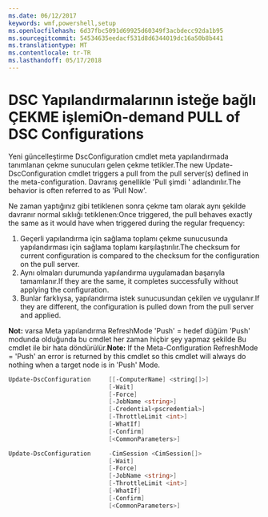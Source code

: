 ```yaml
---
ms.date: 06/12/2017
keywords: wmf,powershell,setup
ms.openlocfilehash: 6d37fbc5091d69925d60349f3acbdecc92da1b95
ms.sourcegitcommit: 54534635eedacf531d8d6344019dc16a50b8b441
ms.translationtype: MT
ms.contentlocale: tr-TR
ms.lasthandoff: 05/17/2018
---
```

# <a name="on-demand-pull-of-dsc-configurations"></a><span data-ttu-id="c3c69-102">DSC Yapılandırmalarının isteğe bağlı ÇEKME işlemi</span><span class="sxs-lookup"><span data-stu-id="c3c69-102">On-demand PULL of DSC Configurations</span></span>

<span data-ttu-id="c3c69-103">Yeni güncelleştirme DscConfiguration cmdlet meta yapılandırmada tanımlanan çekme sunucuları gelen çekme tetikler.</span><span class="sxs-lookup"><span data-stu-id="c3c69-103">The new Update-DscConfiguration cmdlet triggers a pull from the pull server(s) defined in the meta-configuration.</span></span> <span data-ttu-id="c3c69-104">Davranış genellikle 'Pull şimdi ' adlandırılır.</span><span class="sxs-lookup"><span data-stu-id="c3c69-104">The behavior is often referred to as 'Pull Now'.</span></span>


<span data-ttu-id="c3c69-105">Ne zaman yaptığınız gibi tetiklenen sonra çekme tam olarak aynı şekilde davranır normal sıklıığı tetiklenen:</span><span class="sxs-lookup"><span data-stu-id="c3c69-105">Once triggered, the pull behaves exactly the same as it would have when triggered during the regular frequency:</span></span>

1. <span data-ttu-id="c3c69-106">Geçerli yapılandırma için sağlama toplamı çekme sunucusunda yapılandırması için sağlama toplamı karşılaştırılır.</span><span class="sxs-lookup"><span data-stu-id="c3c69-106">The checksum for current configuration is compared to the checksum for the configuration on the pull server.</span></span>
2. <span data-ttu-id="c3c69-107">Aynı olmaları durumunda yapılandırma uygulamadan başarıyla tamamlanır.</span><span class="sxs-lookup"><span data-stu-id="c3c69-107">If they are the same, it completes successfully without applying the configuration.</span></span>
3. <span data-ttu-id="c3c69-108">Bunlar farklıysa, yapılandırma istek sunucusundan çekilen ve uygulanır.</span><span class="sxs-lookup"><span data-stu-id="c3c69-108">If they are different, the configuration is pulled down from the pull server and applied.</span></span>

<span data-ttu-id="c3c69-109">**Not:** varsa Meta yapılandırma RefreshMode 'Push' = hedef düğüm 'Push' modunda olduğunda bu cmdlet her zaman hiçbir şey yapmaz şekilde Bu cmdlet ile bir hata döndürülür.</span><span class="sxs-lookup"><span data-stu-id="c3c69-109">**Note:** If the Meta-Configuration RefreshMode = 'Push' an error is returned by this cmdlet so this cmdlet will always do nothing when a target node is in 'Push' Mode.</span></span>

```powershell
Update-DscConfiguration     [[-ComputerName] <string[]>]
                            [-Wait]
                            [-Force]
                            [-JobName <string>]
                            [-Credential<pscredential>]
                            [-ThrottleLimit <int>]
                            [-WhatIf]
                            [-Confirm]
                            [<CommonParameters>]

Update-DscConfiguration     -CimSession <CimSession[]>
                            [-Wait]
                            [-Force]
                            [-JobName <string>]
                            [-ThrottleLimit <int>]
                            [-WhatIf]
                            [-Confirm]
                            [<CommonParameters>]
```

